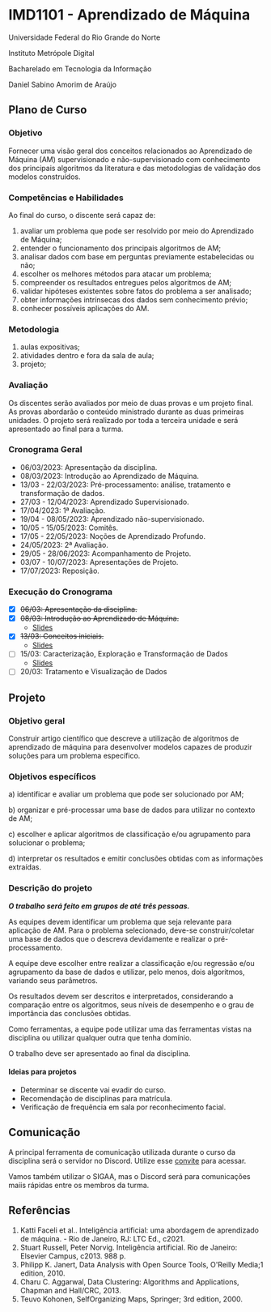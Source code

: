 
# IMD1101 - Aprendizado de Máquina

Universidade Federal do Rio Grande do Norte

Instituto Metrópole Digital

Bacharelado em Tecnologia da Informação

Daniel Sabino Amorim de Araújo

## Plano de Curso

### Objetivo

Fornecer uma visão geral dos conceitos relacionados ao Aprendizado de Máquina (AM) supervisionado e não-supervisionado com conhecimento dos principais algoritmos da literatura e das metodologias de validação dos modelos construídos.

### Competências e Habilidades

Ao final do curso, o discente será capaz de:

1. avaliar um problema que pode ser resolvido por meio do Aprendizado de Máquina;
2. entender o funcionamento dos principais algoritmos de AM;
3. analisar dados com base em perguntas previamente estabelecidas ou não;
4. escolher os melhores métodos para atacar um problema;
5. compreender os resultados entregues pelos algoritmos de AM;
6. validar hipóteses existentes sobre fatos do problema a ser analisado;
7. obter informações intrínsecas dos dados sem conhecimento prévio;
8. conhecer possíveis aplicações do AM.

### Metodologia

1. aulas expositivas;
2. atividades dentro e fora da sala de aula;
3. projeto;

### Avaliação

Os discentes serão avaliados por meio de duas provas e um projeto final. As provas abordarão o conteúdo ministrado durante as duas primeiras unidades. O projeto será realizado por toda a terceira unidade e será apresentado ao final para a turma.

### Cronograma Geral

- 06/03/2023: Apresentação da disciplina.
- 08/03/2023: Introdução ao Aprendizado de Máquina.
- 13/03 - 22/03/2023: Pré-processamento: análise, tratamento e transformação de dados.
- 27/03 - 12/04/2023: Aprendizado Supervisionado.
- 17/04/2023: 1ª Avaliação.
- 19/04 - 08/05/2023: Aprendizado não-supervisionado.
- 10/05 - 15/05/2023: Comitês.
- 17/05 - 22/05/2023: Noções de Aprendizado Profundo.
- 24/05/2023: 2ª Avaliação.
- 29/05 - 28/06/2023: Acompanhamento de Projeto.
- 03/07 - 10/07/2023: Apresentações de Projeto.
- 17/07/2023: Reposição.

### Execução do Cronograma

- [x] ~~06/03: Apresentação da disciplina.~~
- [x] ~~08/03: Introdução ao Aprendizado de Máquina.~~
    - [Slides](https://docs.google.com/presentation/d/1O5ZMs15OMWT0iXnCC5170_5hL3S9jvGGouSNjvDs89w/edit?usp=sharing)
- [x] ~~13/03: Conceitos iniciais.~~
    - [Slides](https://docs.google.com/presentation/d/1NwvreBt0x75DXNRaXw46wGCIdyGCRh8nNRZ3DHwsamE/edit?usp=sharing)
- [ ] 15/03: Caracterização, Exploração e Transformação de Dados
    - [Slides](https://docs.google.com/presentation/d/1R2QTdAkWWVaeU7JSUWSEhJ8C2fa1TO8tTZ_AG8n43Pw/edit?usp=sharing)
- [ ] 20/03: Tratamento e Visualização de Dados

## Projeto
### Objetivo geral

Construir artigo científico que descreve a utilização de algoritmos de aprendizado de máquina para desenvolver modelos capazes de produzir soluções para um problema específico.

### Objetivos específicos

a) identificar e avaliar um problema que pode ser solucionado por AM;

b) organizar e pré-processar uma base de dados para utilizar no contexto de AM;

c) escolher e aplicar algoritmos de classificação e/ou agrupamento para solucionar o problema;

d) interpretar os resultados e emitir conclusões obtidas com as informações extraídas.

### Descrição do projeto

**_O trabalho será feito em grupos de até três pessoas._**

As equipes devem identificar um problema que seja relevante para aplicação de AM. Para o problema selecionado, deve-se construir/coletar uma base de dados que o descreva devidamente e realizar o pré-processamento.

A equipe deve escolher entre realizar a classificação e/ou regressão e/ou agrupamento da base de dados e utilizar, pelo menos, dois algoritmos, variando seus parâmetros.

Os resultados devem ser descritos e interpretados, considerando a comparação entre os algoritmos, seus níveis de desempenho e o grau de importância das conclusões obtidas.

Como ferramentas, a equipe pode utilizar uma das ferramentas vistas na disciplina ou utilizar qualquer outra que tenha domínio.

O trabalho deve ser apresentado ao final da disciplina.

#### Ideias para projetos
- Determinar se discente vai evadir do curso.
- Recomendação de disciplinas para matrícula.
- Verificação de frequência em sala por reconhecimento facial. 

## Comunicação

A principal ferramenta de comunicação utilizada durante o curso da disciplina será o servidor no Discord. Utilize esse [convite](https://discord.gg/euKeVPEdZg) para acessar.

Vamos também utilizar o SIGAA, mas o Discord será para comunicações maiis rápidas entre os membros da turma.

## Referências

1. Katti Faceli et al.. Inteligência artificial: uma abordagem de aprendizado de máquina. - Rio de Janeiro, RJ: LTC Ed., c2021.
2. Stuart Russell, Peter Norvig. Inteligência artificial. Rio de Janeiro: Elsevier Campus, c2013. 988 p.
3. Philipp K. Janert, Data Analysis with Open Source Tools, O'Reilly Media;1 edition, 2010.
4. Charu C. Aggarwal, Data Clustering: Algorithms and Applications, Chapman and Hall/CRC, 2013.
5. Teuvo Kohonen, SelfOrganizing Maps, Springer; 3rd edition, 2000.
